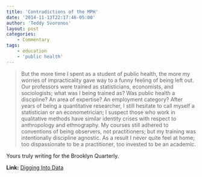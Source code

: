 ```yaml
---
title: 'Contradictions of the MPH'
date: '2014-11-13T22:17:46-05:00'
author: 'Teddy Svoronos'
layout: post
categories:
    - Commentary
tags:
    - education
    - 'public health'
---
```

> But the more time I spent as a student of public health, the more my worries of impracticality gave way to a funny feeling of being left out. Our professors were trained as statisticians, economists, and sociologists; what was I being trained as? Was public health a discipline? An area of expertise? An employment category? After years of being a quantitative researcher, I still hesitate to call myself a statistician or an econometrician; I suspect those who work in qualitative methods have similar identity crises with respect to anthropology and ethnography. My courses still adhered to conventions of being observers, not practitioners; but my training was intentionally discipline agnostic. As a result I never quite feel at home; too dispassionate to be a practitioner, too invested to be an academic.

Yours truly writing for the Brooklyn Quarterly. 

**Link:** [Digging Into Data](http://brooklynquarterly.org/digging-data/)
